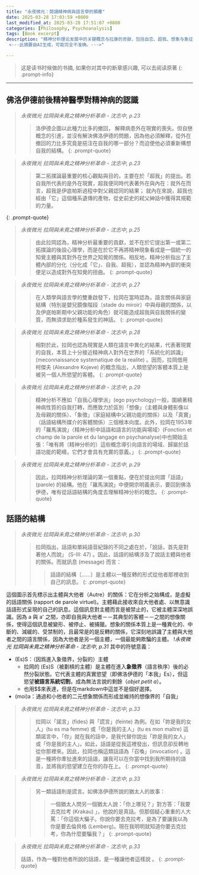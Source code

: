 ```yaml
---
title: "永夜微光：閱讀精神病與語言學的顛覆"
date: 2025-03-28 17:03:59 +0800
last_modified_at: 2025-03-28 17:51:07 +0800
categories: [Philosophy, Psychoanalysis]
tags: [Book excerpt]
description: "精神分析理论发展中的关键概念与拉康的贡献，包括自恋、超我、想象与象征关系，以及话语结构对主体的影响。
 <---此摘要由AI生成，可能完全不准确。--->"

---
```


>这是读书时候做的书摘, 如果你对其中的断章感兴趣, 可以去阅读原著
{: .prompt-info}

---


## 佛洛伊德前後精神醫學對精神病的認識
> *永夜微光 拉岡與未竟之精神分析革命 - 沈志中, p.23*
>
>> 洛伊德企圖以此種力比多的撤回， 解釋病患外在現實的喪失。但自戀概念的引進，並沒有解決佛洛伊德的問題，因為他必須解釋，從外在撤回的力比多究竟是挹注在自我的哪一部分？而迫使他必須重新構想自我的結構。
{: .prompt-quote}

> *永夜微光 拉岡與未竟之精神分析革命 - 沈志中, p.23*
>
>> 第二拓撲論最重要的核心觀點與目的，主要在於「超我」的提出。若自我所代表的是外在現實，超我便同時代表著外在與內在：就外在而言，超我是伊底帕斯過程中對父親認同的結果； 就內在來說，超我也經由「它」這個種系遺傳的產物，從史前史的弒父紳話中獲得其規範的力量。
>
{: .prompt-quote}

> *永夜微光 拉岡與未竟之精神分析革命 - 沈志中, p.25*
>
>> 由此拉岡認為，精神分析最重要的貢獻，並不在於它提出第一或第二拓撲論的後設心理學，而是在於它不再將精神現象看成是一個統一的知覺主體與其對外在世界之知覺的關係。相反地，精神分析指出了主體內部的分化（分化成「它」、自我、超我），並認為精神內部的衝突便足以造成對外在知覺的扭曲。
{: .prompt-quote}

> *永夜微光 拉岡與未竟之精神分析革命 - 沈志中, p.27*
>
>> 在人類學與語言學的雙重啟發下，拉岡在當時認為，語言關係與家庭結構（特別是嬰兒鏡像階段〔stade du miroir〕中與母親的關係，以及伊底帕斯期中父親功能的角色）就可能造成超我與自我關係的變質，而無須求助於種系發生的神話。
{: .prompt-quote}

> *永夜微光 拉岡與未竟之精神分析革命 - 沈志中, p.28*
>
>> 相對於此，拉岡也認為現實是人類在語言中異化的結果，代表著現實的自我，本質上十分接近精神病人對外在世界的「系統化的誤識」 (meconnaissance systematique de la realite) 。因而，拉岡借用柯傑夫 (Alexandre Kojeve) 的概念指出，人類慾望的客體本質上是被另一個人所慾望的客體。
{: .prompt-quote}

> *永夜微光 拉岡與未竟之精神分析革命 - 沈志中, p.29*
>
>> 精神分析不應如「自我心理學派」(ego psychology)一般，圍繞著精神病性質的自我打轉，而應致力於區別「想像」（主體與身體影像以及母親的關係）、「象徵」（家庭結構中父親功能的關係）以及「真實」（話語結構所媒介的客體關係）三個根本向度。此外，拉岡在1953年的「羅馬演說」〈精神分析中話語和語言的功能與場域〉(Fonction et champ de la parole et du langage en psychanalyse)中也開始主張：「唯有將〔精神分析的〕這些概念導引向語言的場域、歸屬於話語功能的範疇，它們才會具有充實的意義。」
{: .prompt-quote}

> *永夜微光 拉岡與未竟之精神分析革命 - 沈志中, p.29*
>
>> 因此，拉岡精神分析理論的第一個重點，便在於提出何謂「話語」(parole) 的結構。他在「羅馬演說」中便開宗明義表示，要回到佛洛伊德，唯有從話語結構的角度去理解精神分析的概念。
{: .prompt-quote}

## 話語的結構
> *永夜微光 拉岡與未竟之精神分析革命 - 沈志中, p.30*
>
>> 拉岡指出，話語和單純語音紀錄的不同之處在於，「說話，首先是對著他人而說」 (S-III: 47) 。因此，話語的結構涉及了說話主體與他者的關係。而就訊息 (message) 而言：
>> >話語的結構〔……〕是主體以一種反轉的形式從他者那裡收到自己的訊息。
{: .prompt-quote}

這個圖示首先標示出主體與大他者（Autre）的關係：它在分析之始構成，是虛擬的話語關係 (rapport de parole virtuel)。主體藉此接收來自大他者處、以無意識話語形式呈現的自己的訊息。這個訊息對主體而言是被禁止的，它被主體深深地誤識。因為 a 與 a' 之間，亦即自我與大他者－－其典型的客體－－之間的想像關係，使得這個訊息被變形、被停止、被捕獵。想象的關係本質上是一種異化的、中斷的、減緩的、受禁制的，且最常是的是反轉的關係，它深刻地誤識了主體與大他者之間的語言關係，因為大他者是另一個主體，一個最能夠欺騙的主體。
!*永夜微光 拉岡與未竟之精神分析革命 - 沈志中, p.31*
其中的符號意義：
- (Es)S：（因爲進入象徵界，分裂的）主體
	-  拉岡的 (Es)S（被劃槓的主體）是主體在進入**象徵界**（語言秩序）後的必然分裂狀態。它代表主體的真實慾望（即佛洛伊德的「本我」Es），但這慾望**被語言系統切割**，成為無法言說的剩餘（*objet petit a*）。  
	- 也用$$來表達，但是在markdown中這並不是個好選擇。
- (moi)a：通過和小他者的二元想象關係而形成並維持的想像界的「自我」
> *永夜微光 拉岡與未竟之精神分析革命 - 沈志中, p.33*
>
>>拉岡以「諾言」(fides) 與「謊言」(feinte) 為例。在如「妳是我的女人」(tu es ma femme) 或「你是我的主人」(tu es mon maître) 這類諾言中，「你」就在我的話中，是我代替你說出「妳是我的女人」或「你是我的主人」。如此，話語是從我這裡發出，但訊息卻反轉地從你那裡來。因此，拉岡也稱這類話語為「召喚」(invocation) 。這是一種將你牽扯進來的話語，讓我可以在你當中找到我所期待的語音，並將我的慾望建立在你的存在上。
{: .prompt-quote}

> *永夜微光 拉岡與未竟之精神分析革命 - 沈志中, p.33*
>
>> 另一類話語則是謊言。如佛洛伊德所說的猶太人的故事：
>> > 一個猶太人問另一個猶太人說：「你上哪兒？」對方答：「我要去克拉考 (Krakau) 」，他說的是真話。但那個疑心重重的人大罵：「你這個大騙子。你說你要去克拉考，是為了要讓我以為你是要去倫貝格 (Lemberg)。現在我明明就知道你要去克拉考，你為什麼要騙我？」
{: .prompt-quote}

> *永夜微光 拉岡與未竟之精神分析革命 - 沈志中, p.33*
>
>話語，作為一種對他者所說的話語，是一種讓他者這樣說 。
{: .prompt-quote}

